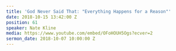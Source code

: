 ```yaml
---
title: 'God Never Said That: "Everything Happens for a Reason"'
date: 2018-10-15 13:42:00 Z
position: 61
speaker: Nate Kline
media: https://www.youtube.com/embed/OFoHOUH5Ogs?ecver=2
sermon_date: 2018-10-07 10:00:00 Z
---
```


